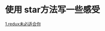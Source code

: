 # 使用 star方法写一些感受
[1.redux未必适合你](https://github.com/2005ccy/star/blob/master/redux%E6%9C%AA%E5%BF%85%E9%80%82%E5%90%88%E4%BD%A0.md)
